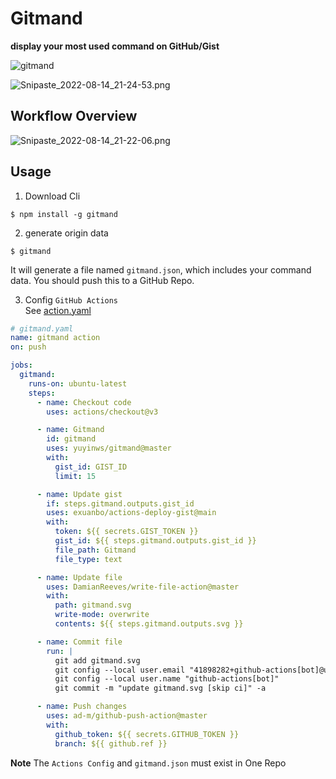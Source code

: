 # Gitmand

**display your most used command on GitHub/Gist**

![gitmand](https://raw.githubusercontent.com/yuyinws/gitmand/master/gitmand.svg)

![Snipaste_2022-08-14_21-24-53.png](https://s2.loli.net/2022/08/14/HzGWFiNQ6UYPIhB.png)

## Workflow Overview
![Snipaste_2022-08-14_21-22-06.png](https://s2.loli.net/2022/08/14/uUypvMAVxwDscBI.png)

## Usage
1. Download Cli
```
$ npm install -g gitmand
```

2. generate origin data
```
$ gitmand
```
It will generate a file named `gitmand.json`, which includes your command data. You should push this to a GitHub Repo.

3. Config `GitHub Actions`  
See [action.yaml](https://github.com/yuyinws/gitmand/blob/master/action.yaml)
```yaml
# gitmand.yaml
name: gitmand action
on: push

jobs:
  gitmand:
    runs-on: ubuntu-latest
    steps:
      - name: Checkout code
        uses: actions/checkout@v3

      - name: Gitmand
        id: gitmand
        uses: yuyinws/gitmand@master
        with:
          gist_id: GIST_ID
          limit: 15

      - name: Update gist
        if: steps.gitmand.outputs.gist_id
        uses: exuanbo/actions-deploy-gist@main
        with:
          token: ${{ secrets.GIST_TOKEN }}
          gist_id: ${{ steps.gitmand.outputs.gist_id }}
          file_path: Gitmand
          file_type: text

      - name: Update file
        uses: DamianReeves/write-file-action@master
        with:
          path: gitmand.svg
          write-mode: overwrite
          contents: ${{ steps.gitmand.outputs.svg }}

      - name: Commit file
        run: |
          git add gitmand.svg
          git config --local user.email "41898282+github-actions[bot]@users.noreply.github.com"
          git config --local user.name "github-actions[bot]"
          git commit -m "update gitmand.svg [skip ci]" -a

      - name: Push changes
        uses: ad-m/github-push-action@master
        with:
          github_token: ${{ secrets.GITHUB_TOKEN }}
          branch: ${{ github.ref }}
```

**Note**
The `Actions Config` and `gitmand.json` must exist in One Repo
